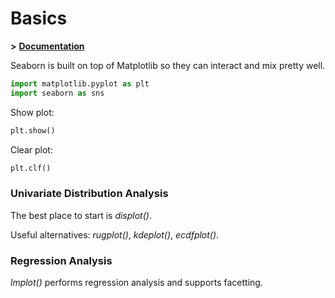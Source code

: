 # Basics

**>** [**Documentation**](https://seaborn.pydata.org/api.html)

Seaborn is built on top of Matplotlib so they can interact and mix pretty well.

```python
import matplotlib.pyplot as plt
import seaborn as sns
```

Show plot:

```python
plt.show()
```
Clear plot:

```python
plt.clf()
```

### Univariate Distribution Analysis
The best place to start is *displot()*.

Useful alternatives: *rugplot()*, *kdeplot()*, *ecdfplot()*.

### Regression Analysis
*lmplot()* performs regression analysis and supports facetting.



